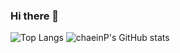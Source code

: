 ### Hi there 👋
![Top Langs](https://github-readme-stats.vercel.app/api/top-langs/?username=chaeinP&layout=compact&hide=html,css)
![chaeinP's GitHub stats](https://github-readme-stats.vercel.app/api?username=chaeinP&show_icons=true&theme=dark)

<!--
**chaeinP/chaeinP** is a ✨ _special_ ✨ repository because its `README.md` (this file) appears on your GitHub profile.

Here are some ideas to get you started:

- 🔭 I’m currently working on ...
- 🌱 I’m currently learning ...
- 👯 I’m looking to collaborate on ...
- 🤔 I’m looking for help with ...
- 💬 Ask me about ...
- 📫 How to reach me: ...
- 😄 Pronouns: ...
- ⚡ Fun fact: ...
-->
